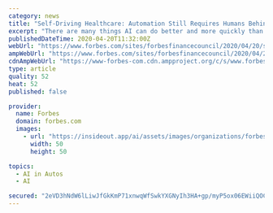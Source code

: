```yaml
---
category: news
title: "Self-Driving Healthcare: Automation Still Requires Humans Behind The Wheel"
excerpt: "There are many things AI can do better and more quickly than humans — and many that it can’t. The goal is to identify which are which so that humans can apply their unique energy and intelligence in the right direction."
publishedDateTime: 2020-04-20T11:32:00Z
webUrl: "https://www.forbes.com/sites/forbesfinancecouncil/2020/04/20/self-driving-healthcare-automation-still-requires-humans-behind-the-wheel/"
ampWebUrl: "https://www.forbes.com/sites/forbesfinancecouncil/2020/04/20/self-driving-healthcare-automation-still-requires-humans-behind-the-wheel/amp/"
cdnAmpWebUrl: "https://www-forbes-com.cdn.ampproject.org/c/s/www.forbes.com/sites/forbesfinancecouncil/2020/04/20/self-driving-healthcare-automation-still-requires-humans-behind-the-wheel/amp/"
type: article
quality: 52
heat: 52
published: false

provider:
  name: Forbes
  domain: forbes.com
  images:
    - url: "https://insideout.app/ai/assets/images/organizations/forbes.com-50x50.jpg"
      width: 50
      height: 50

topics:
  - AI in Autos
  - AI

secured: "2eVD3hNdW6lLiwJfGkKmP71xnwqWfSwkYXGNyIh3HA+gp/myP5ox06EWiiQOCd8Y/xOJFRab2SipkxAHIDUQlmIaSAuN91QfzNTc3EZEe/ofO3g7vyN5S5va5vpdA9At8Re+0H9uzYXt7l5jrATgjBc7l0QNLnKMtnA5zq3LkvAmSJld4g3u4z2xmy5dDO6ycbH6HVrtvxMSm3xoMpI0frW+QjA4rUm1iUKiWIFd4Fgtbf9BbrM8QgMDL306Xws1J3J5uWhE1NF8xIBTOW5mgII0k7VxKE4pSpVaYpyMqcVa3o0AVAK2iEA6hnmInYS9u9W4IBUuBrOQf7d/59z4eEOz9hy0YobpEysDEN6vGduQ5pP1XWtc1M/Cz7xxKzYLkGxHgxy5HVd2HT270sxEt17M2b4ELsNUqDQOLtqxDKssFDWjgCicYCXCiNqG2jjfEvcVoDpnHDPgyDAuspjSRkgzfAmD7Gfh4qsnB7wuZiU=;Omhef0dJ6APmlF1HEbiFLA=="
---
```


